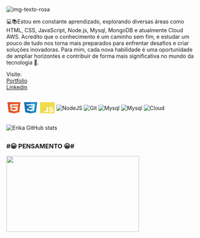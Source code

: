 ![img-texto-rosa](https://github.com/user-attachments/assets/740fde65-b28d-4d13-9513-ab36231d9270)


💻📚Estou em constante aprendizado, explorando diversas áreas como HTML, CSS, JavaScript, Node.js, Mysql, MongoDB e atualmente Cloud AWS.
 Acredito que o conhecimento é um caminho sem fim, e estudar um pouco de tudo nos torna mais preparados para enfrentar desafios e criar soluções inovadoras. Para mim, cada nova 
 habilidade é uma oportunidade de ampliar horizontes e contribuir de forma mais significativa no mundo da tecnologia 🙂.

 Visite:<br>
 [Portfolio](http://portfolio-erika-azure.vercel.app) <br>
 [Linkedin](https://www.linkedin.com/in/erika-oliveira-11302432a/)
 

<div style="display: inline_block"><br>
<img align="center" alt="HTML" height="30" width="40" src="https://raw.githubusercontent.com/devicons/devicon/master/icons/html5/html5-original.svg">
<img align="center" alt="CSS" height="30" width="40" src="https://raw.githubusercontent.com/devicons/devicon/master/icons/css3/css3-original.svg">
<img align="center" alt="Js" height="30" width="40" src="https://raw.githubusercontent.com/devicons/devicon/master/icons/javascript/javascript-plain.svg">
<img align="center" alt="NodeJS" height="35" width="35" src="https://img.icons8.com/?size=100&id=hsPbhkOH4FMe&format=png&color=000000"> 
<img align="center" alt="Git" height="30" width="40" src="https://cdn.iconscout.com/icon/free/png-256/free-git-18-1175219.png">
<img align="center" alt="Mysql" height="40" width="40" src="https://img.icons8.com/?size=100&id=qGUfLiYi1bRN&format=png&color=000000">
<img align="center" alt="Mysql" height="40" width="40" src="https://img.icons8.com/?size=100&id=74402&format=png&color=000000"> 
<img align="center" alt="Cloud" height="40" width="40" src="https://ohdigital.agency/_next/image?url=%2Fimages%2Fcerts%2Fcloud-prac.png&w=128&q=75">
</div>

  ##
![Erika GitHub stats](https://github-readme-stats.vercel.app/api?username=erikaoliveiracorrea&show_icons=true&theme=radical)

##
<h3>#😀 PENSAMENTO 😀#</h3>

<img height="200" width="350" src="https://cdn.pensador.com/img/imagens/pe/ns/pensador_frases_estudos_5.jpg?auto_optimize=low&width=655">

